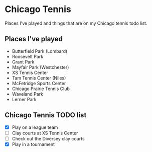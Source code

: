 # Chicago Tennis 
Places I've played and things that are on my Chicago tennis todo list.  

## Places I've played
- Butterfield Park (Lombard)
- Roosevelt Park
- Grant Park
- Mayfair Park (Westchester)
- XS Tennis Center
- Tam Tennis Center (Niles)
- McFetridge Sports Center
- Chicago Prairie Tennis Club
- Waveland Park
- Lerner Park

## Chicago Tennis TODO list 
- [X] Play on a league team
- [ ] Clay courts at XS Tennis Center
- [ ] Check out the Diversey clay courts
- [X] Play in a tournament
